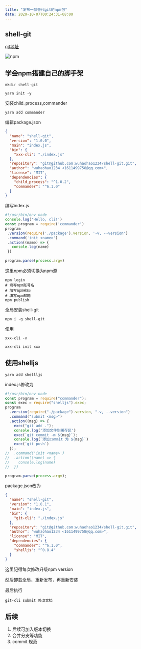 ```yaml
---
title: "发布一款替代git的npm包"
date: 2020-10-07T00:24:31+08:00
---
```

## shell-git

[git地址](https://github.com/wuhaohao1234/shell-git)

![npm](https://i.loli.net/2020/10/07/UqoPfmQNuM1FIJx.png)
## 学会npm搭建自己的脚手架

`mkdir shell-git`

`yarn init -y`

安装child_process,commander

`yarn add commander`

编辑package.json

```json
{
  "name": "shell-git",
  "version": "1.0.0",
  "main": "index.js",
  "bin": {
    "xxx-cli": "./index.js"
  },
  "repository": "git@github.com:wuhaohao1234/shell-git.git",
  "author": "wuhaohao1234 <1611499758@qq.com>",
  "license": "MIT",
  "dependencies": {
    "child_process": "^1.0.2",
    "commander": "^6.1.0"
  }
}

```
编写index.js

```javascript
#!/usr/bin/env node
console.log('Hello, cli!')
const program = require('commander')
program
 .version(require('./package').version, '-v, --version')  
 .command('init <name>')
 .action((name) => {
   console.log(name)
 })
 
program.parse(process.argv)

```
这里npm必须切换为npm源

```shell
npm login
# 填写npm账号名
# 填写npm密码
# 填写npm邮箱
npm publish
```

全局安装shell-git

`npm i -g shell-git`

使用

```shell
xxx-cli -v

xxx-cli init xxx
```

## 使用shelljs

`yarn add shellljs`

index.js修改为

```javascript
#!/usr/bin/env node
const program = require("commander");
const exec = require("shelljs").exec;
program
  .version(require("./package").version, "-v, --version")
  .command("submit <msg>")
  .action((msg) => {
    exec("git add .");
    console.log('添加文件到缓存区')
    exec(`git commit -m ${msg}`);
    console.log(`添加commit 为 ${msg}`)
    exec(`git push`) 
  });
//  .command('init <name>')
//  .action((name) => {
//    console.log(name)
//  })

program.parse(process.argv);

```
package.json改为
```json
{
  "name": "shell-git",
  "version": "1.0.1",
  "main": "index.js",
  "bin": {
    "git-cli": "./index.js"
  },
  "repository": "git@github.com:wuhaohao1234/shell-git.git",
  "author": "wuhaohao1234 <1611499758@qq.com>",
  "license": "MIT",
  "dependencies": {
    "commander": "^6.1.0",
    "shelljs": "^0.8.4"
  }
}

```
这里记得每次修改升级npm version

然后卸载全局，重新发布，再重新安装

最后执行

`git-cli submit 修改文档`

## 后续

1. 后续可加入版本切换
2. 合并分支等功能
3. commit 规范